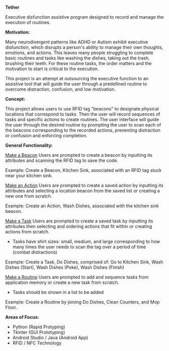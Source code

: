 **Tether**

Executive disfunction assistive program designed to record and manage the execution of routines.

**Motivation:**

Many neurodivergent patterns like ADHD or Autism exhibit executive disfunction, which disrupts a person's ability to manage their own thoughts, emotions, and actions. This leaves many people struggling to complete basic routines and tasks like washing the dishes, taking out the trash, brushing their teeth. For these routine tasks, the order matters and the motivation to start is critical to the execution. 

This project is an attempt at outsourcing the executive function to an assistive tool that will guide the user through a predefined routine to overcome distraction, confusion, and low motivation.

**Concept:**

This project allows users to use RFID tag "beacons" to designate physical locations that correspond to tasks. Then the user will record sequences of tasks and specific actions to create routines. The user interface will guide the user through the desired routine by prompting the user to scan each of the beacons corresponding to the recorded actions, preventing distraction or confusion and enforcing completion.

**General Functionality:**

<ins>Make a Beacon</ins>
Users are prompted to create a beacon by inputting its attributes and scanning the RFID tag to save the code.

Example:
Create a Beacon, Kitchen Sink, associated with an RFID tag stuck near your kitchen sink.

<ins>Make an Action</ins>
Users are prompted to create a saved action by inputting its attributes and selecting a location beacon from the saved list or creating a new one from scratch.

Example: 
Create an Action, Wash Dishes, associated with the kitchen sink beacon.

<ins>Make a Task</ins>
Users are prompted to create a saved task by inputting its attributes then selecting and ordering actions that fit within or creating actions from scratch.
- Tasks have shirt sizes: small, medium, and large corresponding to how many times the user needs to scan the tag over a period of time (combat distractions)
  
Example:
Create a Task, Do Dishes, comprised of: Go to Kitchen Sink, Wash Dishes (Start), Wash Dishes (Poke), Wash Dishes (Finish)


<ins>Make a Routine</ins>
Users are prompted to add and sequence tasks from application memory or create a new task from scratch.
- Tasks should be shown in a list to be added

Example:
Create a Routine by joining Do Dishes, Clean Counters, and Mop Floor.


**Areas of Focus:**

- Python (Rapid Protyping)
- Tkinter (GUI Prototyping)
- Android Studio / Java (Android App)
- RFID / NFC Technology

